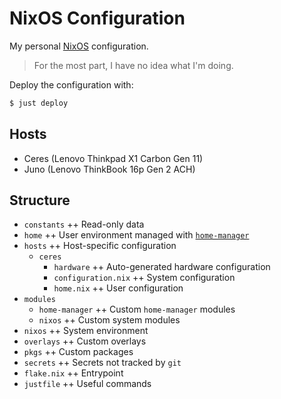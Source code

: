 # NixOS Configuration

My personal [NixOS](https://nixos.org/) configuration.

> For the most part, I have no idea what I'm doing.

Deploy the configuration with:
```sh
$ just deploy 
```

## Hosts

- Ceres (Lenovo Thinkpad X1 Carbon Gen 11)
- Juno (Lenovo ThinkBook 16p Gen 2 ACH)

## Structure

- `constants` ++ Read-only data
- `home` ++ User environment managed with [`home-manager`](https://github.com/nix-community/home-manager)
- `hosts` ++ Host-specific configuration
  - `ceres`
    - `hardware` ++ Auto-generated hardware configuration
    - `configuration.nix` ++ System configuration
    - `home.nix` ++ User configuration
- `modules`
  - `home-manager` ++ Custom `home-manager` modules
  - `nixos` ++ Custom system modules 
- `nixos` ++ System environment
- `overlays` ++ Custom overlays
- `pkgs` ++ Custom packages
- `secrets` ++ Secrets not tracked by `git`
- `flake.nix` ++ Entrypoint
- `justfile` ++ Useful commands
